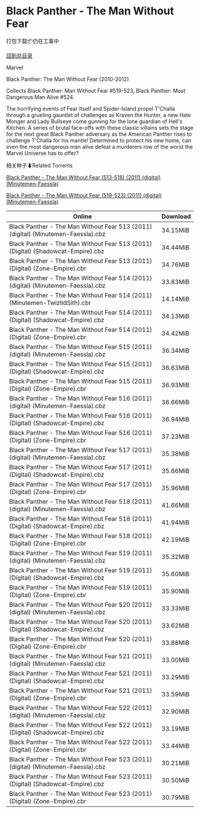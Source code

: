 # Black Panther - The Man Without Fear

打包下载📦仍在工事中

[回到总目录](/Catalogs.md)

Marvel

Black Panther: The Man Without Fear (2010-2012)

Collects Black Panther: Man Without Fear #519-523, Black Panther: Most Dangerous Man Alive #524.



The horrifying events of Fear Itself and Spider-Island propel T'Challa through a grueling gauntlet of challenges as Kraven the Hunter, a new Hate Monger and Lady Bullseye come gunning for the lone guardian of Hell's Kitchen. A series of brutal face-offs with these classic villains sets the stage for the next great Black Panther adversary as the American Panther rises to challenge T'Challa for his mantle! Determined to protect his new home, can even the most dangerous man alive defeat a murderers row of the worst the Marvel Universe has to offer?





相关种子⬇Related Torrents

[Black Panther - The Man Without Fear (513-518) (2011) (digital) (Minutemen-Faessla)](https://github.com/alicewish/markdown/blob/master/torrent/Black-Panther---The-Man-Without-Fear--513-518---2011---digital---Minutemen-Faessla.md)

[Black Panther - The Man Without Fear (519-523) (2011) (digital) (Minutemen-Faessla)](https://github.com/alicewish/markdown/blob/master/torrent/Black-Panther---The-Man-Without-Fear--519-523---2011---digital---Minutemen-Faessla.md)

Online | Download
--- | ---
Black Panther - The Man Without Fear 513 (2011) (digital) (Minutemen-Faessla).cbz | 34.15MiB
Black Panther - The Man Without Fear 513 (2011) (Digital) (Shadowcat-Empire).cbz | 34.44MiB
Black Panther - The Man Without Fear 513 (2011) (Digital) (Zone-Empire).cbr | 34.76MiB
Black Panther - The Man Without Fear 514 (2011) (digital) (Minutemen-Faessla).cbz | 33.83MiB
Black Panther - The Man Without Fear 514 (2011) (Minutemen-TwiztidSith).cbr | 14.14MiB
Black Panther - The Man Without Fear 514 (2011) (Digital) (Shadowcat-Empire).cbz | 34.13MiB
Black Panther - The Man Without Fear 514 (2011) (Digital) (Zone-Empire).cbr | 34.42MiB
Black Panther - The Man Without Fear 515 (2011) (digital) (Minutemen-Faessla).cbz | 36.34MiB
Black Panther - The Man Without Fear 515 (2011) (Digital) (Shadowcat-Empire).cbz | 36.63MiB
Black Panther - The Man Without Fear 515 (2011) (Digital) (Zone-Empire).cbr | 36.93MiB
Black Panther - The Man Without Fear 516 (2011) (digital) (Minutemen-Faessla).cbz | 36.66MiB
Black Panther - The Man Without Fear 516 (2011) (Digital) (Shadowcat-Empire).cbz | 36.94MiB
Black Panther - The Man Without Fear 516 (2011) (Digital) (Zone-Empire).cbr | 37.23MiB
Black Panther - The Man Without Fear 517 (2011) (digital) (Minutemen-Faessla).cbz | 35.38MiB
Black Panther - The Man Without Fear 517 (2011) (Digital) (Shadowcat-Empire).cbz | 35.66MiB
Black Panther - The Man Without Fear 517 (2011) (Digital) (Zone-Empire).cbr | 35.96MiB
Black Panther - The Man Without Fear 518 (2011) (digital) (Minutemen-Faessla).cbz | 41.66MiB
Black Panther - The Man Without Fear 518 (2011) (Digital) (Shadowcat-Empire).cbz | 41.94MiB
Black Panther - The Man Without Fear 518 (2011) (Digital) (Zone-Empire).cbr | 42.19MiB
Black Panther - The Man Without Fear 519 (2011) (digital) (Minutemen-Faessla).cbz | 35.32MiB
Black Panther - The Man Without Fear 519 (2011) (Digital) (Shadowcat-Empire).cbz | 35.60MiB
Black Panther - The Man Without Fear 519 (2011) (Digital) (Zone-Empire).cbr | 35.90MiB
Black Panther - The Man Without Fear 520 (2011) (digital) (Minutemen-Faessla).cbz | 33.33MiB
Black Panther - The Man Without Fear 520 (2011) (Digital) (Shadowcat-Empire).cbz | 33.62MiB
Black Panther - The Man Without Fear 520 (2011) (Digital) (Zone-Empire).cbr | 33.88MiB
Black Panther - The Man Without Fear 521 (2011) (digital) (Minutemen-Faessla).cbz | 33.00MiB
Black Panther - The Man Without Fear 521 (2011) (Digital) (Shadowcat-Empire).cbz | 33.29MiB
Black Panther - The Man Without Fear 521 (2011) (Digital) (Zone-Empire).cbr | 33.59MiB
Black Panther - The Man Without Fear 522 (2011) (digital) (Minutemen-Faessla).cbz | 32.90MiB
Black Panther - The Man Without Fear 522 (2011) (Digital) (Shadowcat-Empire).cbz | 33.19MiB
Black Panther - The Man Without Fear 522 (2011) (Digital) (Zone-Empire).cbr | 33.44MiB
Black Panther - The Man Without Fear 523 (2011) (digital) (Minutemen-Faessla).cbz | 30.21MiB
Black Panther - The Man Without Fear 523 (2011) (Digital) (Shadowcat-Empire).cbz | 30.50MiB
Black Panther - The Man Without Fear 523 (2011) (Digital) (Zone-Empire).cbr | 30.79MiB